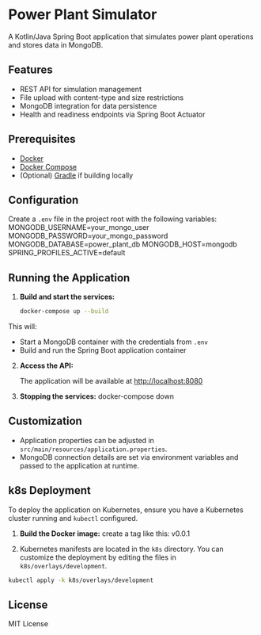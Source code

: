 # Power Plant Simulator

A Kotlin/Java Spring Boot application that simulates power plant operations and stores data in MongoDB.

## Features

- REST API for simulation management
- File upload with content-type and size restrictions
- MongoDB integration for data persistence
- Health and readiness endpoints via Spring Boot Actuator

## Prerequisites

- [Docker](https://www.docker.com/get-started)
- [Docker Compose](https://docs.docker.com/compose/)
- (Optional) [Gradle](https://gradle.org/) if building locally

## Configuration

Create a `.env` file in the project root with the following variables:
MONGODB_USERNAME=your_mongo_user 
MONGODB_PASSWORD=your_mongo_password 
MONGODB_DATABASE=power_plant_db 
MONGODB_HOST=mongodb 
SPRING_PROFILES_ACTIVE=default

## Running the Application

1. **Build and start the services:**

   ```bash
   docker-compose up --build
   ```
This will:
- Start a MongoDB container with the credentials from `.env`
- Build and run the Spring Boot application container

2. **Access the API:**

   The application will be available at [http://localhost:8080](http://localhost:8080)

3. **Stopping the services:**
   docker-compose down

## Customization

- Application properties can be adjusted in `src/main/resources/application.properties`.
- MongoDB connection details are set via environment variables and passed to the application at runtime.

## k8s Deployment
To deploy the application on Kubernetes, ensure you have a Kubernetes cluster running and `kubectl` configured.
1. **Build the Docker image:**
create a tag like this: v0.0.1

2. Kubernetes manifests are located in the `k8s` directory. You can customize the deployment by editing the files in `k8s/overlays/development`.
```bash
kubectl apply -k k8s/overlays/development
```

## License

MIT License